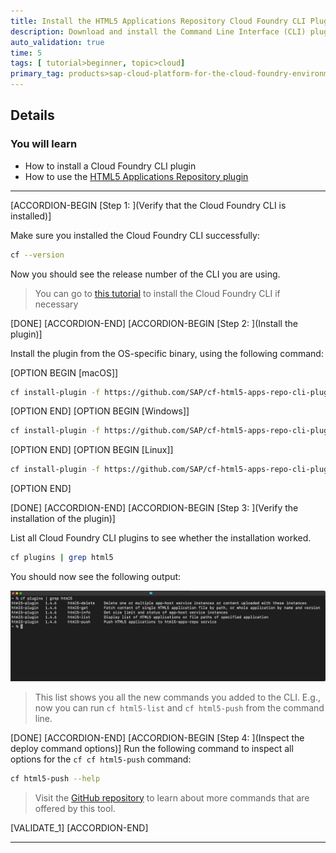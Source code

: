 ```yaml
---
title: Install the HTML5 Applications Repository Cloud Foundry CLI Plugin
description: Download and install the Command Line Interface (CLI) plugin. This plugin allows you to read from and write to the SAP HTML5 Application Repository service for SAP BTP.
auto_validation: true
time: 5
tags: [ tutorial>beginner, topic>cloud]
primary_tag: products>sap-cloud-platform-for-the-cloud-foundry-environment
---
```


## Details
### You will learn
  - How to install a Cloud Foundry CLI plugin
  - How to use the [HTML5 Applications Repository plugin](https://github.com/SAP/cf-html5-apps-repo-cli-plugin)


---

[ACCORDION-BEGIN [Step 1: ](Verify that the Cloud Foundry CLI is installed)]

Make sure you installed the Cloud Foundry CLI successfully:
```Bash
cf --version
```

Now you should see the release number of the CLI you are using.


> You can go to [this tutorial](cp-cf-download-cli) to install the Cloud Foundry CLI if necessary


[DONE]
[ACCORDION-END]
[ACCORDION-BEGIN [Step 2: ](Install the plugin)]


Install the plugin from the OS-specific binary, using the following command:

[OPTION BEGIN [macOS]]
```Bash
cf install-plugin -f https://github.com/SAP/cf-html5-apps-repo-cli-plugin/releases/latest/download/cf-html5-apps-repo-cli-plugin-darwin-amd64
```
[OPTION END]
[OPTION BEGIN [Windows]]
```Bash
cf install-plugin -f https://github.com/SAP/cf-html5-apps-repo-cli-plugin/releases/latest/download/cf-html5-apps-repo-cli-plugin-windows-amd64.exe
```
[OPTION END]
[OPTION BEGIN [Linux]]
```Bash
cf install-plugin -f https://github.com/SAP/cf-html5-apps-repo-cli-plugin/releases/latest/download/cf-html5-apps-repo-cli-plugin-linux-amd64
```
[OPTION END]



[DONE]
[ACCORDION-END]
[ACCORDION-BEGIN [Step 3: ](Verify the installation of the plugin)]

List all Cloud Foundry CLI plugins to see whether the installation worked.
```Bash
cf plugins | grep html5   
```
You should now see the following output:

![listed plugins](./cfplugins.png)

> This list shows you all the new commands you added to the CLI. E.g., now you can run `cf html5-list` and `cf html5-push` from the command line.

[DONE]
[ACCORDION-END]
[ACCORDION-BEGIN [Step 4: ](Inspect the deploy command options)]
Run the following command to inspect all options for the `cf cf html5-push` command:
```Bash
cf html5-push --help
```

> Visit the [GitHub repository](https://sap.github.io/cf-html5-apps-repo-cli-plugin/) to learn about more commands that are offered by this tool.

[VALIDATE_1]
[ACCORDION-END]

---
